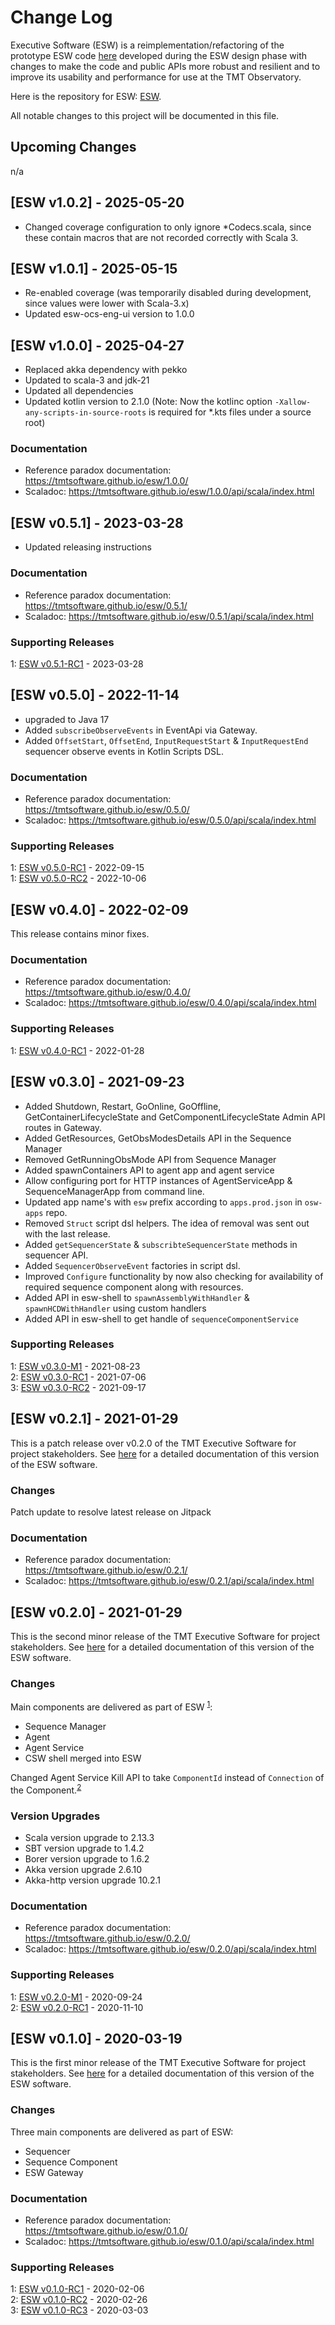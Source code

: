 # Change Log

Executive Software (ESW) is a reimplementation/refactoring of the prototype ESW code [here](https://github.com/tmtsoftware/esw-prototype)
developed during the ESW design phase with changes to make the code and public APIs
more robust and resilient and to improve its usability and performance for use at the
TMT Observatory.

Here is the repository for ESW: [ESW](https://github.com/tmtsoftware/esw).

All notable changes to this project will be documented in this file.

## Upcoming Changes
n/a

## [ESW v1.0.2] - 2025-05-20

- Changed coverage configuration to only ignore *Codecs.scala, since these contain macros that are not recorded correctly with Scala 3. 

## [ESW v1.0.1] - 2025-05-15

- Re-enabled coverage (was temporarily disabled during development, since values were lower with Scala-3.x)
- Updated esw-ocs-eng-ui version to 1.0.0

## [ESW v1.0.0] - 2025-04-27

- Replaced akka dependency with pekko
- Updated to scala-3 and jdk-21
- Updated all dependencies
- Updated kotlin version to 2.1.0 (Note: Now the kotlinc option `-Xallow-any-scripts-in-source-roots` is required for *.kts files under a source root)

### Documentation
- Reference paradox documentation: https://tmtsoftware.github.io/esw/1.0.0/
- Scaladoc: https://tmtsoftware.github.io/esw/1.0.0/api/scala/index.html

## [ESW v0.5.1] - 2023-03-28

- Updated releasing instructions

### Documentation
- Reference paradox documentation: https://tmtsoftware.github.io/esw/0.5.1/
- Scaladoc: https://tmtsoftware.github.io/esw/0.5.1/api/scala/index.html

### Supporting Releases

<a name="0-5-1-1"></a>1: [ESW v0.5.1-RC1](https://github.com/tmtsoftware/esw/releases/tag/v0.5.1-RC1) - 2023-03-28<br>

## [ESW v0.5.0] - 2022-11-14

- upgraded to Java 17
- Added `subscribeObserveEvents` in EventApi via Gateway.
- Added `OffsetStart`, `OffsetEnd`, `InputRequestStart` & `InputRequestEnd` sequencer observe events in Kotlin Scripts DSL.

### Documentation
- Reference paradox documentation: https://tmtsoftware.github.io/esw/0.5.0/
- Scaladoc: https://tmtsoftware.github.io/esw/0.5.0/api/scala/index.html

### Supporting Releases

<a name="0-5-0-1"></a>1: [ESW v0.5.0-RC1](https://github.com/tmtsoftware/esw/releases/tag/v0.5.0-RC1) - 2022-09-15<br>
<a name="0-5-0-2"></a>1: [ESW v0.5.0-RC2](https://github.com/tmtsoftware/esw/releases/tag/v0.5.0-RC2) - 2022-10-06<br>

## [ESW v0.4.0] - 2022-02-09

This release contains minor fixes.

### Documentation
- Reference paradox documentation: https://tmtsoftware.github.io/esw/0.4.0/
- Scaladoc: https://tmtsoftware.github.io/esw/0.4.0/api/scala/index.html

### Supporting Releases

<a name="0-4-0-1"></a>1: [ESW v0.4.0-RC1](https://github.com/tmtsoftware/esw/releases/tag/v0.4.0-RC1) - 2022-01-28<br>

## [ESW v0.3.0] - 2021-09-23

- Added Shutdown, Restart, GoOnline, GoOffline, GetContainerLifecycleState and GetComponentLifecycleState Admin API routes in Gateway.
- Added GetResources, GetObsModesDetails API in the Sequence Manager
- Removed GetRunningObsMode API from Sequence Manager
- Added spawnContainers API to agent app and agent service
- Allow configuring port for HTTP instances of AgentServiceApp & SequenceManagerApp from command line.
- Updated app name's with `esw` prefix according to `apps.prod.json` in `osw-apps` repo.
- Removed `Struct` script dsl helpers. The idea of removal was sent out with the last release.
- Added `getSequencerState` & `subscribteSequencerState` methods in sequencer API.
- Added `SequencerObserveEvent` factories in script dsl.
- Improved `Configure` functionality by now also checking for availability of required sequence component along with resources.
- Added API in esw-shell to `spawnAssemblyWithHandler` & `spawnHCDWithHandler` using custom handlers
- Added API in esw-shell to get handle of `sequenceComponentService`

### Supporting Releases

<a name="0-3-0-1"></a>1: [ESW v0.3.0-M1](https://github.com/tmtsoftware/esw/releases/tag/v0.3.0-M1) - 2021-08-23<br>
<a name="0-3-0-2"></a>2: [ESW v0.3.0-RC1](https://github.com/tmtsoftware/esw/releases/tag/v0.3.0-RC1) - 2021-07-06<br>
<a name="0-3-0-3"></a>3: [ESW v0.3.0-RC2](https://github.com/tmtsoftware/esw/releases/tag/v0.3.0-RC2) - 2021-09-17<br>

## [ESW v0.2.1] - 2021-01-29

This is a patch release over v0.2.0 of the TMT Executive Software for project stakeholders.
See [here](https://tmtsoftware.github.io/esw/0.2.1/) for a detailed documentation of this version of the ESW software.

### Changes

Patch update to resolve latest release on Jitpack

### Documentation
- Reference paradox documentation: https://tmtsoftware.github.io/esw/0.2.1/
- Scaladoc: https://tmtsoftware.github.io/esw/0.2.1/api/scala/index.html

## [ESW v0.2.0] - 2021-01-29

This is the second minor release of the TMT Executive Software for project stakeholders.
See [here](https://tmtsoftware.github.io/esw/0.2.0/) for a detailed documentation of this version of the ESW software.

### Changes
Main components are delivered as part of ESW <sup>[1](#0-2-0-1)</sup>:
- Sequence Manager
- Agent
- Agent Service
- CSW shell merged into ESW

Changed Agent Service Kill API to take `ComponentId` instead of `Connection` of the Component.<sup>[2](#0-2-0-2)</sup>

### Version Upgrades
- Scala version upgrade to 2.13.3
- SBT version upgrade to 1.4.2
- Borer version upgrade to 1.6.2
- Akka version upgrade 2.6.10
- Akka-http version upgrade 10.2.1

### Documentation
- Reference paradox documentation: https://tmtsoftware.github.io/esw/0.2.0/
- Scaladoc: https://tmtsoftware.github.io/esw/0.2.0/api/scala/index.html

### Supporting Releases

<a name="0-2-0-1"></a>1: [ESW v0.2.0-M1](https://github.com/tmtsoftware/esw/releases/tag/v0.2.0-M1) - 2020-09-24<br>
<a name="0-2-0-2"></a>2: [ESW v0.2.0-RC1](https://github.com/tmtsoftware/esw/releases/tag/v0.2.0-RC1) - 2020-11-10<br>

## [ESW v0.1.0] - 2020-03-19

This is the first minor release of the TMT Executive Software for project stakeholders.
See [here](https://tmtsoftware.github.io/esw/0.1.0/) for a detailed documentation of this version of the ESW software.

### Changes
Three main components are delivered as part of ESW:
* Sequencer
* Sequence Component
* ESW Gateway

### Documentation
- Reference paradox documentation: https://tmtsoftware.github.io/esw/0.1.0/
- Scaladoc: https://tmtsoftware.github.io/esw/0.1.0/api/scala/index.html

### Supporting Releases

<a name="0-1-0-1"></a>1: [ESW v0.1.0-RC1](https://github.com/tmtsoftware/esw/releases/tag/v0.1.0-RC1) - 2020-02-06<br>
<a name="0-1-0-2"></a>2: [ESW v0.1.0-RC2](https://github.com/tmtsoftware/esw/releases/tag/v0.1.0-RC2) - 2020-02-26<br>
<a name="0-1-0-3"></a>3: [ESW v0.1.0-RC3](https://github.com/tmtsoftware/esw/releases/tag/v0.1.0-RC3) - 2020-03-03<br>
